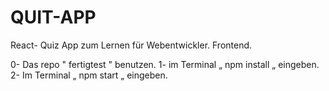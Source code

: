 # QUIT-APP
React- Quiz App zum Lernen für Webentwickler.
Frontend.

0- Das repo " fertigtest " benutzen.
1- im Terminal „ npm install „ eingeben.
2- Im Terminal „ npm start „ eingeben.
